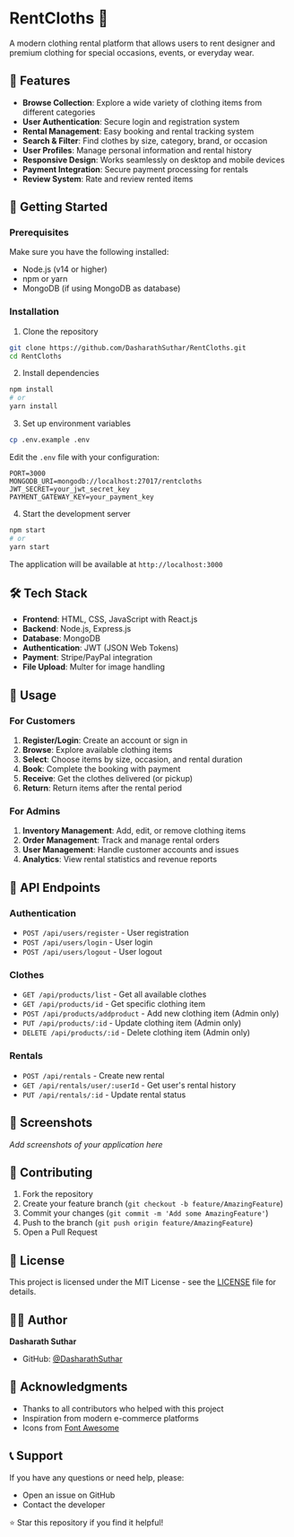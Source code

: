# RentCloths 👔

A modern clothing rental platform that allows users to rent designer and premium clothing for special occasions, events, or everyday wear.

## 🌟 Features

- **Browse Collection**: Explore a wide variety of clothing items from different categories
- **User Authentication**: Secure login and registration system
- **Rental Management**: Easy booking and rental tracking system
- **Search & Filter**: Find clothes by size, category, brand, or occasion
- **User Profiles**: Manage personal information and rental history
- **Responsive Design**: Works seamlessly on desktop and mobile devices
- **Payment Integration**: Secure payment processing for rentals
- **Review System**: Rate and review rented items

## 🚀 Getting Started

### Prerequisites

Make sure you have the following installed:
- Node.js (v14 or higher)
- npm or yarn
- MongoDB (if using MongoDB as database)

### Installation

1. Clone the repository
```bash
git clone https://github.com/DasharathSuthar/RentCloths.git
cd RentCloths
```

2. Install dependencies
```bash
npm install
# or
yarn install
```

3. Set up environment variables
```bash
cp .env.example .env
```
Edit the `.env` file with your configuration:
```env
PORT=3000
MONGODB_URI=mongodb://localhost:27017/rentcloths
JWT_SECRET=your_jwt_secret_key
PAYMENT_GATEWAY_KEY=your_payment_key
```

4. Start the development server
```bash
npm start
# or
yarn start
```

The application will be available at `http://localhost:3000`

## 🛠️ Tech Stack

- **Frontend**: HTML, CSS, JavaScript with React.js
- **Backend**: Node.js, Express.js
- **Database**: MongoDB
- **Authentication**: JWT (JSON Web Tokens)
- **Payment**: Stripe/PayPal integration
- **File Upload**: Multer for image handling

## 📱 Usage

### For Customers
1. **Register/Login**: Create an account or sign in
2. **Browse**: Explore available clothing items
3. **Select**: Choose items by size, occasion, and rental duration
4. **Book**: Complete the booking with payment
5. **Receive**: Get the clothes delivered (or pickup)
6. **Return**: Return items after the rental period

### For Admins
1. **Inventory Management**: Add, edit, or remove clothing items
2. **Order Management**: Track and manage rental orders
3. **User Management**: Handle customer accounts and issues
4. **Analytics**: View rental statistics and revenue reports

## 🔧 API Endpoints

### Authentication
- `POST /api/users/register` - User registration
- `POST /api/users/login` - User login
- `POST /api/users/logout` - User logout

### Clothes
- `GET /api/products/list` - Get all available clothes
- `GET /api/products/id` - Get specific clothing item
- `POST /api/products/addproduct` - Add new clothing item (Admin only)
- `PUT /api/products/:id` - Update clothing item (Admin only)
- `DELETE /api/products/:id` - Delete clothing item (Admin only)

### Rentals
- `POST /api/rentals` - Create new rental
- `GET /api/rentals/user/:userId` - Get user's rental history
- `PUT /api/rentals/:id` - Update rental status

## 🎨 Screenshots

*Add screenshots of your application here*

## 🤝 Contributing

1. Fork the repository
2. Create your feature branch (`git checkout -b feature/AmazingFeature`)
3. Commit your changes (`git commit -m 'Add some AmazingFeature'`)
4. Push to the branch (`git push origin feature/AmazingFeature`)
5. Open a Pull Request

## 📝 License

This project is licensed under the MIT License - see the [LICENSE](LICENSE) file for details.

## 👨‍💻 Author

**Dasharath Suthar**
- GitHub: [@DasharathSuthar](https://github.com/DasharathSuthar)

## 🙏 Acknowledgments

- Thanks to all contributors who helped with this project
- Inspiration from modern e-commerce platforms
- Icons from [Font Awesome](https://fontawesome.com/)

## 📞 Support

If you have any questions or need help, please:
- Open an issue on GitHub
- Contact the developer


⭐ Star this repository if you find it helpful!